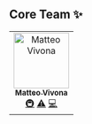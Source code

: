## Core Team ✨

<!-- ALL-CONTRIBUTORS-LIST:START - Do not remove or modify this section -->
<!-- prettier-ignore -->
<table>
  <tr>
    <td align="center"><a href="http://matteovivona.it"><img src="https://avatars0.githubusercontent.com/u/6388707?v=4" width="100px;" alt="Matteo Vivona"/><br /><sub><b>Matteo Vivona</b></sub></a><br /><a href="#infra-tehKapa" title="Infrastructure (Hosting, Build-Tools, etc)">🚇</a> <a href="https://github.com/tehKapa/travelcosts/commits?author=tehKapa" title="Tests">⚠️</a> <a href="https://github.com/tehKapa/travelcosts/commits?author=tehKapa" title="Code">💻</a></td>
  </tr>
</table>

<!-- ALL-CONTRIBUTORS-LIST:END -->

